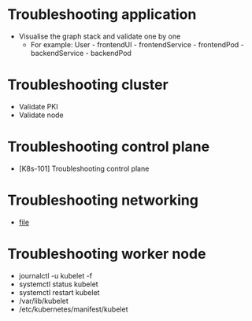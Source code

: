 # Troubleshooting application
- Visualise the graph stack and validate one by one
  - For example: User - frontendUI - frontendService - frontendPod - backendService - backendPod

# Troubleshooting cluster
- Validate PKI
- Validate node

# Troubleshooting control plane
 - [K8s-101] Troubleshooting control plane

# Troubleshooting networking
 - [file](Troubleshoot-networking.md)
 
# Troubleshooting worker node
 - journalctl -u kubelet -f 
 - systemctl status kubelet
 - systemctl restart kubelet
 - /var/lib/kubelet
 - /etc/kubernetes/manifest/kubelet
